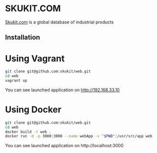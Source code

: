 SKUKIT.COM
==========

[Skukit.com](http://skukit.com) is a global database of industrial products


## Installation

# Using Vagrant

```sh
git clone git@github.com:skukit/web.git
cd web
vagrant up
```
You can see launched application on http://192.168.33.10

# Using Docker

```sh
git clone git@github.com:skukit/web.git
cd web
docker build -t web .
docker run -d -p 3000:3000 --name webApp -v "$PWD":/usr/src/app web
```

You can see launched application on http://localhost:3000

